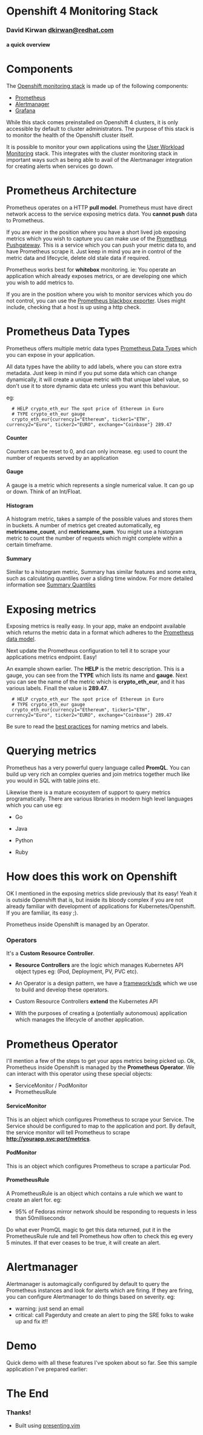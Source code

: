 # Openshift 4 Monitoring Stack
### David Kirwan <dkirwan@redhat.com>


#### a quick overview

<!--
  Comments are removed. They must be
  in the form of an HTML comment tag.
-->

# Components
The [Openshift monitoring stack][1] is made up of the following components:

- [Prometheus][3]
- [Alertmanager][4]
- [Grafana][8]

While this stack comes preinstalled on Openshift 4 clusters, it is only accessible by default to cluster administrators. The purpose of this stack is to monitor the health of the Openshift cluster itself.

It is possible to monitor your own applications using the [User Workload Monitoring][9] stack. This integrates with the cluster monitoring stack in important ways such as being able to avail of the Alertmanager integration for creating alerts when services go down.


  [1]: https://github.com/openshift/cluster-monitoring-operator
  [2]: https://github.com/openshift/prometheus-operator
  [3]: https://github.com/prometheus/prometheus
  [4]: https://github.com/prometheus/alertmanager
  [5]: https://github.com/kubernetes/kube-state-metrics
  [6]: https://github.com/prometheus/node_exporter
  [7]: https://github.com/DirectXMan12/k8s-prometheus-adapter
  [8]: https://github.com/grafana/grafana
  [9]: https://docs.openshift.com/container-platform/4.5/monitoring/monitoring-your-own-services.html


# Prometheus Architecture
Prometheus operates on a HTTP __pull model__. Prometheus must have direct network access to the service exposing metrics data. You __cannot push__ data to Prometheus.

If you are ever in the position where you have a short lived job exposing metrics which you wish to capture you can make use of the [Prometheus Pushgateway][1]. This is a service which you can push your metric data to, and have Prometheus scrape it. Just keep in mind you are in control of the metric data and lifecycle, delete old stale data if required.

Prometheus works best for __whitebox__ monitoring. ie: You operate an application which already exposes metrics, or are developing one which you wish to add metrics to.

If you are in the position where you wish to monitor services which you do not control, you can use the [Prometheus blackbox exporter][2]. Uses might include, checking that a host is up using a http check.


  [1]: https://github.com/prometheus/pushgateway
  [2]: https://github.com/prometheus/blackbox_exporter


# Prometheus Data Types
Prometheus offers multiple metric data types [Prometheus Data Types][1] which you can expose in your application.

All data types have the ability to add labels, where you can store extra metadata. Just keep in mind if you put some data which can change dynamically, it will create a unique metric with that unique label value, so don't use it to store dynamic data etc unless you want this behaviour.

eg:

```
  # HELP crypto_eth_eur The spot price of Ethereum in Euro
  # TYPE crypto_eth_eur gauge
  crypto_eth_eur{currency1="Ethereum", ticker1="ETH", currency2="Euro", ticker2="EURO", exchange="Coinbase"} 289.47
```

#### Counter
Counters can be reset to 0, and can only increase. eg: used to count the number of requests served by an application

#### Gauge
A gauge is a metric which represents a single numerical value. It can go up or down. Think of an Int/Float.

#### Histogram
A histogram metric, takes a sample of the possible values and stores them in buckets. A number of metrics get created automatically, eg __metricname_count__, and __metricname_sum__. You might use a histogram metric to count the number of requests which might complete within a certain timeframe.

#### Summary
Similar to a histogram metric, Summary has similar features and some extra, such as calculating quantiles over a sliding time window. For more detailed information see [Summary Quantiles][2]


  [1]: https://prometheus.io/docs/concepts/metric_types/
  [2]: https://prometheus.io/docs/practices/histograms/#quantiles


# Exposing metrics
Exposing metrics is really easy. In your app, make an endpoint available which returns the metric data in a format which adheres to the [Prometheus data model][1].

Next update the Prometheus configuration to tell it to scrape your applications metrics endpoint. Easy!

An example shown earlier. The __HELP__ is the metric description. This is a gauge, you can see from the __TYPE__ which lists its name and __gauge__. Next you can see the name of the metric which is __crypto_eth_eur__, and it has various labels. Finall the value is __289.47__.

```
  # HELP crypto_eth_eur The spot price of Ethereum in Euro
  # TYPE crypto_eth_eur gauge
  crypto_eth_eur{currency1="Ethereum", ticker1="ETH", currency2="Euro", ticker2="EURO", exchange="Coinbase"} 289.47
```

Be sure to read the [best practices][2] for naming metrics and labels.


  [1]: https://prometheus.io/docs/concepts/data_model/
  [2]: https://prometheus.io/docs/practices/naming/



# Querying metrics
Prometheus has a very powerful query language called __PromQL__. You can build up very rich an complex queries and join metrics together much like you would in SQL with table joins etc.

Likewise there is a mature ecosystem of support to query metrics programatically. There are various libraries in modern high level languages which you can use eg:

- Go
- Java
- Python
- Ruby


  [1]: https://prometheus.io/docs/prometheus/latest/querying/basics/


# How does this work on Openshift
OK I mentioned in the exposing metrics slide previously that its easy! Yeah it is outside Openshift that is, but inside its bloody complex if you are not already familiar with development of applications for Kubernetes/Openshift. If you are familiar, its easy ;).

Prometheus inside Openshift is managed by an Operator.

### Operators
It's a __Custom Resource Controller__.

- __Resource Controllers__ are the logic which manages Kubernetes API object types eg: (Pod, Deployment, PV, PVC etc).
- An Operator is a design pattern, we have a [framework/sdk][1] which we use to build and develop these operators. 
- Custom Resource Controllers __extend__ the Kubernetes API
- With the purposes of creating a (potentially autonomous) application which manages the lifecycle of another application.


  [1]: https://github.com/operator-framework/operator-sdk


# Prometheus Operator
I'll mention a few of the steps to get your apps metrics being picked up. Ok, Prometheus inside Openshift is managed by the __Prometheus Operator__. We can interact with this operator using these special objects:

- ServiceMonitor / PodMonitor
- PrometheusRule

#### ServiceMonitor
This is an object which configures Prometheus to scrape your Service. The Service should be configured to map to the application and port. By default, the service monitor will tell Prometheus to scrape __http://yourapp.svc:port/metrics__.

#### PodMonitor
This is an object which configures Prometheus to scrape a particular Pod.

#### PrometheusRule
A PrometheusRule is an object which contains a rule which we want to create an alert for. eg:

- 95% of Fedoras mirror network should be responding to requests in less than 50milliseconds

Do what ever PromQL magic to get this data returned, put it in the PrometheusRule rule and tell Prometheus how often to check this eg every 5 minutes. If that ever ceases to be true, it will create an alert.


# Alertmanager
Alertmanager is automagically configured by default to query the Prometheus instances and look for alerts which are firing. If they are firing, you can configure Alertmanager to do things based on severity. eg:

- warning: just send an email
- critical: call Pagerduty and create an alert to ping the SRE folks to wake up and fix it!!




# Demo
Quick demo with all these features I've spoken about so far. See this sample application I've prepared earlier:


  [2]: https://github.com/davidkirwan/asset_monitoring


# The End


### Thanks!


- Built using [presenting.vim][1]

  [1]: https://github.com/sotte/presenting.vim
